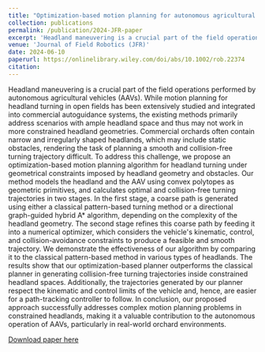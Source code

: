 ```yaml
---
title: "Optimization-based motion planning for autonomous agricultural vehicles turning in constrained headlands"
collection: publications
permalink: /publication/2024-JFR-paper
excerpt: 'Headland maneuvering is a crucial part of the field operations performed by autonomous agricultural vehicles (AAVs). While motion planning for headland turning in open fields has been extensively studied and integrated into commercial autoguidance systems, the existing methods primarily address scenarios with ample headland space and thus may not work in more constrained headland geometries.'
venue: 'Journal of Field Robotics (JFR)'
date: 2024-06-10
paperurl: https://onlinelibrary.wiley.com/doi/abs/10.1002/rob.22374
citation: 
---
```

Headland maneuvering is a crucial part of the field operations performed by autonomous agricultural vehicles (AAVs). While motion planning for headland turning in open fields has been extensively studied and integrated into commercial autoguidance systems, the existing methods primarily address scenarios with ample headland space and thus may not work in more constrained headland geometries. Commercial orchards often contain narrow and irregularly shaped headlands, which may include static obstacles, rendering the task of planning a smooth and collision-free turning trajectory difficult. To address this challenge, we propose an optimization-based motion planning algorithm for headland turning under geometrical constraints imposed by headland geometry and obstacles. Our method models the headland and the AAV using convex polytopes as geometric primitives, and calculates optimal and collision-free turning trajectories in two stages. In the first stage, a coarse path is generated using either a classical pattern-based turning method or a directional graph-guided hybrid A* algorithm, depending on the complexity of the headland geometry. The second stage refines this coarse path by feeding it into a numerical optimizer, which considers the vehicle's kinematic, control, and collision-avoidance constraints to produce a feasible and smooth trajectory. We demonstrate the effectiveness of our algorithm by comparing it to the classical pattern-based method in various types of headlands. The results show that our optimization-based planner outperforms the classical planner in generating collision-free turning trajectories inside constrained headland spaces. Additionally, the trajectories generated by our planner respect the kinematic and control limits of the vehicle and, hence, are easier for a path-tracking controller to follow. In conclusion, our proposed approach successfully addresses complex motion planning problems in constrained headlands, making it a valuable contribution to the autonomous operation of AAVs, particularly in real-world orchard environments.

[Download paper here](https://onlinelibrary.wiley.com/doi/abs/10.1002/rob.22374)